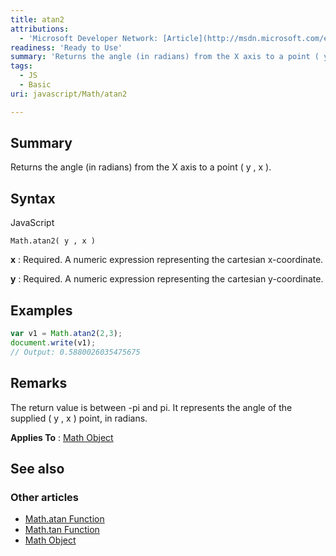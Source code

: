 ```yaml
---
title: atan2
attributions:
  - 'Microsoft Developer Network: [Article](http://msdn.microsoft.com/en-us/library/ie/a5h904dw(v=vs.94).aspx)'
readiness: 'Ready to Use'
summary: 'Returns the angle (in radians) from the X axis to a point ( y , x ).'
tags:
  - JS
  - Basic
uri: javascript/Math/atan2

---
```

## Summary

Returns the angle (in radians) from the X axis to a point ( y , x ).

## Syntax

<span class="language">JavaScript</span>

    Math.atan2( y , x )

**x**
:   Required. A numeric expression representing the cartesian x-coordinate.

**y**
:   Required. A numeric expression representing the cartesian y-coordinate.

## Examples

``` js
var v1 = Math.atan2(2,3);
document.write(v1);
// Output: 0.5880026035475675
```

## Remarks

The return value is between -pi and pi. It represents the angle of the supplied ( y , x ) point, in radians.

**Applies To** : [Math Object](/javascript/Math)

## See also

### Other articles

-   [Math.atan Function](/javascript/Math/atan)
-   [Math.tan Function](/javascript/Math/tan)
-   [Math Object](/javascript/Math)

